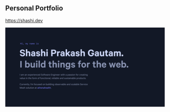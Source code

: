 ## Personal Portfolio

https://shashi.dev

![Screenshot](https://raw.githubusercontent.com/shweshi/shweshi.github.io/main/static/og.png)